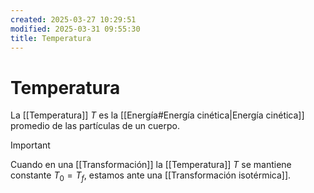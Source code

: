 ```yaml
---
created: 2025-03-27 10:29:51
modified: 2025-03-31 09:55:30
title: Temperatura
---
```


# Temperatura

La [[Temperatura]] $T$ es la [[Energía#Energía cinética|Energía cinética]] promedio de las partículas de un cuerpo.

> [!important]
> Cuando en una [[Transformación]] la [[Temperatura]] $T$ se mantiene constante $T_0 = T_f$, estamos ante una [[Transformación isotérmica]].
